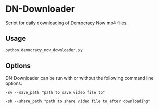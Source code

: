 # DN-Downloader
Script for daily downloading of Democracy Now mp4 files.

## Usage
    python democracy_now_downloader.py

## Options
DN-Downloader can be run with or without the following command line options:

    -sv --save_path "path to save video file to"
  
    -sh --share_path "path to share video file to after downloading"
